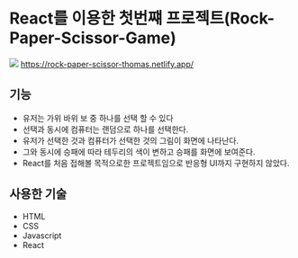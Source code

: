 # React를 이용한 첫번쨰 프로젝트(Rock-Paper-Scissor-Game)
![](https://i.imgur.com/WY35olg.png)
https://rock-paper-scissor-thomas.netlify.app/
## 기능
* 유저는 가위 바위 보 중 하나를 선택 할 수 있다
* 선택과 동시에 컴퓨터는 랜덤으로 하나를 선택한다.
* 유저가 선택한 것과 컴퓨터가 선택한 것의 그림이 화면에 나타난다.
* 그와 동시에 승패에 따라 테두리의 색이 변하고 승패를 화면에 보여준다.
* React를 처음 접해볼 목적으로한 프로젝트임으로 반응형 UI까지 구현하지 않았다.

## 사용한 기술
* HTML
* CSS
* Javascript
* React

